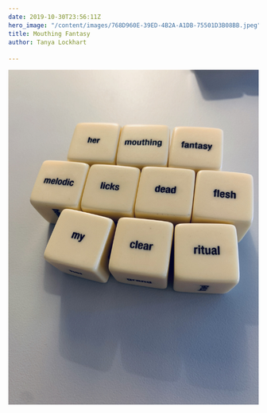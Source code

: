 ```yaml
---
date: 2019-10-30T23:56:11Z
hero_image: "/content/images/768D960E-39ED-4B2A-A1DB-75501D3B08BB.jpeg"
title: Mouthing Fantasy
author: Tanya Lockhart

---
```

![Mouthing Fantasy](/content/images/768D960E-39ED-4B2A-A1DB-75501D3B08BB.jpeg "Mouthing Fantasy ")